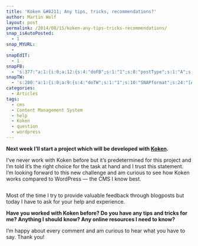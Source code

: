 ```yaml
---
title: 'Koken &#8211; Any tips, tricks, recommendations?'
author: Martin Wolf
layout: post
permalink: /2014/08/15/koken-any-tips-tricks-recommendations/
snap_isAutoPosted:
  - 1
snap_MYURL:
  - 
snapEdIT:
  - 1
snapFB:
  - 's:377:"a:1:{i:0;a:12:{s:4:"doFB";s:1:"1";s:8:"postType";s:1:"A";s:10:"AttachPost";s:1:"2";s:10:"SNAPformat";s:35:"New post on MartinWolf.org: %TITLE%";s:9:"isAutoImg";s:1:"A";s:8:"imgToUse";s:0:"";s:9:"isAutoURL";s:1:"A";s:8:"urlToUse";s:0:"";s:11:"isPrePosted";s:1:"1";s:8:"isPosted";s:1:"1";s:4:"pgID";s:31:"711305895599362_750024531727498";s:5:"pDate";s:19:"2014-08-15 16:19:05";}}";'
snapTW:
  - 's:280:"a:1:{i:0;a:9:{s:4:"doTW";s:1:"1";s:10:"SNAPformat";s:24:"[Article] %TITLE%: %URL%";s:8:"attchImg";s:1:"0";s:9:"isAutoImg";s:1:"A";s:8:"imgToUse";s:0:"";s:11:"isPrePosted";s:1:"1";s:8:"isPosted";s:1:"1";s:4:"pgID";s:18:"500315724020469760";s:5:"pDate";s:19:"2014-08-15 16:18:58";}}";'
categories:
  - Articles
tags:
  - cms
  - Content Management System
  - help
  - Koken
  - question
  - wordpress
---
```

**Next week I&#8217;ll start a project which will be developed with [Koken][1].**

I&#8217;ve never work with Koken before but it&#8217;s predetermined for this project and I&#8217;m told it&#8217;s the right choice for the task at hand and I trust this statement. I&#8217;m looking forward to this new challenge and am curious to see how Koken works compared to WordPress — the CMS I know best.

<!--more-->

<img class="alignnone size-full wp-image-2907" srcset="http://martinwolf.org/wp-content/uploads/2014/08/koken-710x510.png 710w, http://martinwolf.org/wp-content/uploads/2014/08/koken.png 1420w, http://martinwolf.org/wp-content/uploads/2014/08/koken-360x258.png 360w, http://martinwolf.org/wp-content/uploads/2014/08/koken-720x517.png 720w, http://martinwolf.org/wp-content/uploads/2014/08/koken-280x201.png 280w, http://martinwolf.org/wp-content/uploads/2014/08/koken-560x402.png 560w" sizes="(max-width: 640px) calc(100vw - 4rem), (max-width: 900px) calc(((100vw - 2rem) * 0.666) - 2rem), 710px" /> 

Most of the time I try to provide valuable feedback through blogposts but today I have to ask for your help and experience.

**Have you worked with Koken before? Do you have any tips and tricks for me? Anything I should know? Any online resources I need to know?**

I&#8217;m happy about every comment and am curious to hear what you have to say. Thank you!

 [1]: http://koken.me